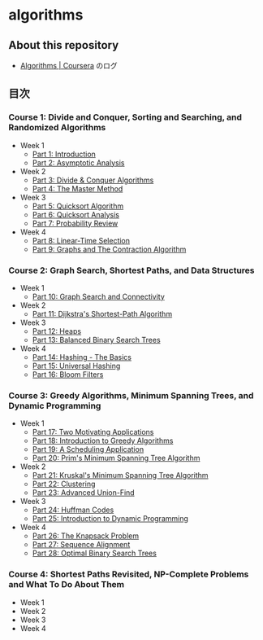 # algorithms

## About this repository

- [Algorithms | Coursera](https://www.coursera.org/specializations/algorithms) のログ

## 目次

### Course 1: Divide and Conquer, Sorting and Searching, and Randomized Algorithms

- Week 1
  - [Part 1: Introduction](https://github.com/y-meguro/algorithms/tree/master/course1/week1#part-1-introduction)
  - [Part 2: Asymptotic Analysis](https://github.com/y-meguro/algorithms/tree/master/course1/week1#part-2-asymptotic-analysis)
- Week 2
  - [Part 3: Divide & Conquer Algorithms](https://github.com/y-meguro/algorithms/tree/master/course1/week2#part-3-divide--conquer-algorithms)
  - [Part 4: The Master Method](https://github.com/y-meguro/algorithms/tree/master/course1/week2#part-4-the-master-method)
- Week 3
  - [Part 5: Quicksort Algorithm](https://github.com/y-meguro/algorithms/tree/master/course1/week3#part-5-quicksort-algorithm)
  - [Part 6: Quicksort Analysis](https://github.com/y-meguro/algorithms/tree/master/course1/week3#part-6-quicksort-analysis)
  - [Part 7: Probability Review](https://github.com/y-meguro/algorithms/tree/master/course1/week3#part-7-probability-review)
- Week 4
  - [Part 8: Linear-Time Selection](https://github.com/y-meguro/algorithms/tree/master/course1/week4#part-8-linear-time-selection)
  - [Part 9: Graphs and The Contraction Algorithm](https://github.com/y-meguro/algorithms/tree/master/course1/week4#part-9-graphs-and-the-contraction-algorithm)

### Course 2: Graph Search, Shortest Paths, and Data Structures

- Week 1
  - [Part 10: Graph Search and Connectivity](https://github.com/y-meguro/algorithms/tree/master/course2/week1#part-10-graph-search-and-connectivity)
- Week 2
  - [Part 11: Dijkstra's Shortest-Path Algorithm](https://github.com/y-meguro/algorithms/tree/master/course2/week2#part-11-dijkstras-shortest-path-algorithm)
- Week 3
  - [Part 12: Heaps](https://github.com/y-meguro/algorithms/tree/master/course2/week3#part-12-heaps)
  - [Part 13: Balanced Binary Search Trees](https://github.com/y-meguro/algorithms/tree/master/course2/week3#part-13-balanced-binary-search-trees)
- Week 4
  - [Part 14: Hashing - The Basics](https://github.com/y-meguro/algorithms/tree/master/course2/week4#part-14-hashing---the-basics)
  - [Part 15: Universal Hashing](https://github.com/y-meguro/algorithms/tree/master/course2/week4#part-15-universal-hashing)
  - [Part 16: Bloom Filters](https://github.com/y-meguro/algorithms/tree/master/course2/week4#part-16-bloom-filters)

### Course 3: Greedy Algorithms, Minimum Spanning Trees, and Dynamic Programming

- Week 1
  - [Part 17: Two Motivating Applications](https://github.com/y-meguro/algorithms/tree/master/course3/week1#part-17-two-motivating-applications)
  - [Part 18: Introduction to Greedy Algorithms](https://github.com/y-meguro/algorithms/tree/master/course3/week1#part-18-introduction-to-greedy-algorithms)
  - [Part 19: A Scheduling Application](https://github.com/y-meguro/algorithms/tree/master/course3/week1#part-19-a-scheduling-application)
  - [Part 20: Prim's Minimum Spanning Tree Algorithm](https://github.com/y-meguro/algorithms/tree/master/course3/week1#part-20-prims-minimum-spanning-tree-algorithm)
- Week 2
  - [Part 21: Kruskal's Minimum Spanning Tree Algorithm](https://github.com/y-meguro/algorithms/tree/master/course3/week2#part-21-kruskals-minimum-spanning-tree-algorithm)
  - [Part 22: Clustering](https://github.com/y-meguro/algorithms/tree/master/course3/week2#part-22-clustering)
  - [Part 23: Advanced Union-Find](https://github.com/y-meguro/algorithms/tree/master/course3/week2#part-23-advanced-union-find)
- Week 3
  - [Part 24: Huffman Codes](https://github.com/y-meguro/algorithms/tree/master/course3/week3#part-24-huffman-codes)
  - [Part 25: Introduction to Dynamic Programming](https://github.com/y-meguro/algorithms/tree/master/course3/week3#part-25-introduction-to-dynamic-programming)
- Week 4
  - [Part 26: The Knapsack Problem](https://github.com/y-meguro/algorithms/tree/master/course3/week4#part-26-the-knapsack-problem)
  - [Part 27: Sequence Alignment](https://github.com/y-meguro/algorithms/tree/master/course3/week4#part-27-sequence-alignment)
  - [Part 28: Optimal Binary Search Trees](https://github.com/y-meguro/algorithms/tree/master/course3/week4#part-28-optimal-binary-search-trees)

### Course 4: Shortest Paths Revisited, NP-Complete Problems and What To Do About Them

- Week 1
- Week 2
- Week 3
- Week 4
